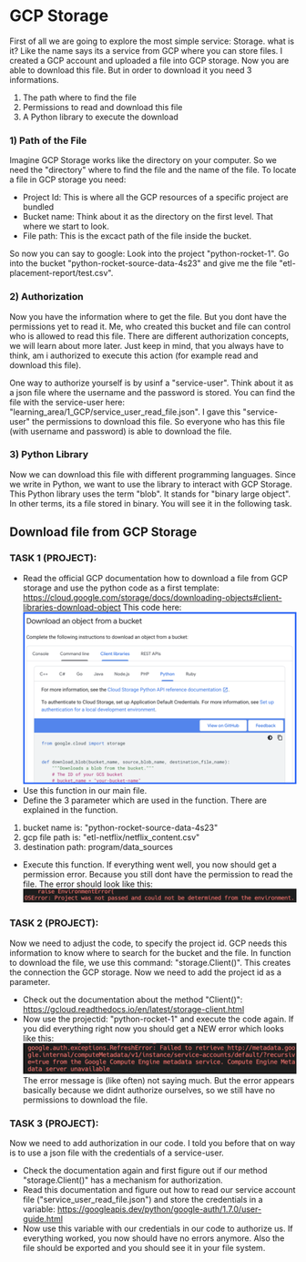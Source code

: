 
# GCP Storage
First of all we are going to explore the most simple service: Storage. what is it? Like the name says its a service from GCP where you can store files. 
I created a GCP account and uploaded a file into GCP storage. Now you are able to download this file. But in order to download it you need 3 informations.

1) The path where to find the file
2) Permissions to read and download this file
3) A Python library to execute the download

### 1) Path of the File
Imagine GCP Storage works like the directory on your computer. So we need the "directory" where to find the file and the name of the file. To locate a file in GCP storage you need:
- Project Id: This is where all the GCP resources of a specific project are bundled
- Bucket name: Think about it as the directory on the first level. That where we start to look.
- File path: This is the excact path of the file inside the bucket.

So now you can say to google: Look into the project "python-rocket-1". Go into the bucket "python-rocket-source-data-4s23" and give me the file "etl-placement-report/test.csv".

### 2) Authorization
Now you have the information where to get the file. But you dont have the permissions yet to read it. 
Me, who created this bucket and file can control who is allowed to read this file.
There are different authorization concepts, we will learn about more later. Just keep in mind, that you always have to think, am i authorized to execute this action (for example read and download this file).

One way to authorize yourself is by usinf a "service-user". Think about it as a json file where the username and the password is stored.  You can find the file with the service-user here: "learning_area/1_GCP/service_user_read_file.json".
I gave this "service-user" the permissions to download this file. So everyone who has this file (with username and password) is able to download the file.

### 3) Python Library
Now we can download this file with different programming languages. Since we write in Python, we want to use the library to interact with GCP Storage. This Python library uses the term "blob". It stands for "binary large object". In other terms, its a file stored in binary. You will see it in the following task.



## Download file from GCP Storage
### TASK 1 (PROJECT):
- Read the official GCP documentation how to download a file from GCP storage and use the python code as a first template: https://cloud.google.com/storage/docs/downloading-objects#client-libraries-download-object
This code here:
![image](assets/gcp_storage_python_3.png)
- Use this function in our main file.
- Define the 3 parameter which are used in the function. There are explained in the function.

1) bucket name is: "python-rocket-source-data-4s23"
2) gcp file path is: "etl-netflix/netflix_content.csv"
3) destination path: program/data_sources

- Execute this function. If everything went well, you now should get a permission error. Because you still dont have the permission to read the file. The error should look like this:
![image](assets/project_error.png)


### TASK 2 (PROJECT):
Now we need to adjust the code, to specify the project id. GCP needs this information to know where to search for the bucket and the file. In function to download the file, we use this command:
"storage.Client()". This creates the connection the GCP storage. Now we need to add the project id as a parameter. 
- Check out the documentation about the method "Client()": https://gcloud.readthedocs.io/en/latest/storage-client.html
- Now use the projectid: "python-rocket-1" and execute the code again.
If you did everything right now you should get a NEW error which looks like this:
![image](assets/gcp_storage_python_afterprojectid.png)
The error message is (like often) not saying much. But the error appears basically because we didnt authorize ourselves, so we still have no permissions to download the file.


### TASK 3 (PROJECT):
Now we need to add authorization in our code. I told you before that on way is to use a json file with the credentials of a service-user.

- Check the documentation again and first figure out if our method "storage.Client()" has a mechanism for authorization.
- Read this documentation and figure out how to read our service account file ("service_user_read_file.json") and store the credentials in a variable: https://googleapis.dev/python/google-auth/1.7.0/user-guide.html
- Now use this variable with our credentials in our code to authorize us.
If everything worked, you now should have no errors anymore. Also the file should be exported and you should see it in your file system.